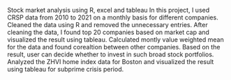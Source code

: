 Stock market analysis using R, excel and tableau
In this project, I used CRSP data from 2010 to 2021 on a monthly basis for different companies. 
Cleaned the data using R and removed the unnecessary entries. After cleaning the data, I found top 20 companies based on market cap and visualized the result using tableau.
Calculated montly value weighted mean for the data and found corealtion between other companies. Based on the result, user can decide whether to invest in such broad stock portfolios.
Analyzed the ZHVI home index data for Boston and visualized the result using tableau for subprime crisis period.
